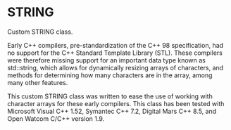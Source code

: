 # STRING
Custom STRING class.

Early C++ compilers, pre-standardization of the C++ 98 specification, had no support for the C++ Standard Template Library (STL).
These compilers were therefore missing support for an important data type known as std::string, which allows for dynamically resizing
arrays of characters, and methods for determining how many characters are in the array, among many other features.

This custom STRING class was written to ease the use of working with character arrays for these early compilers.  This class has been
tested with Microsoft Visual C++ 1.52, Symantec C++ 7.2, Digital Mars C++ 8.5, and Open Watcom C/C++ version 1.9.

